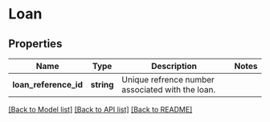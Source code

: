 # Loan

## Properties
Name | Type | Description | Notes
------------ | ------------- | ------------- | -------------
**loan_reference_id** | **string** | Unique refrence number associated with the loan. | 

[[Back to Model list]](../../README.md#documentation-for-models) [[Back to API list]](../../README.md#documentation-for-api-endpoints) [[Back to README]](../../README.md)

